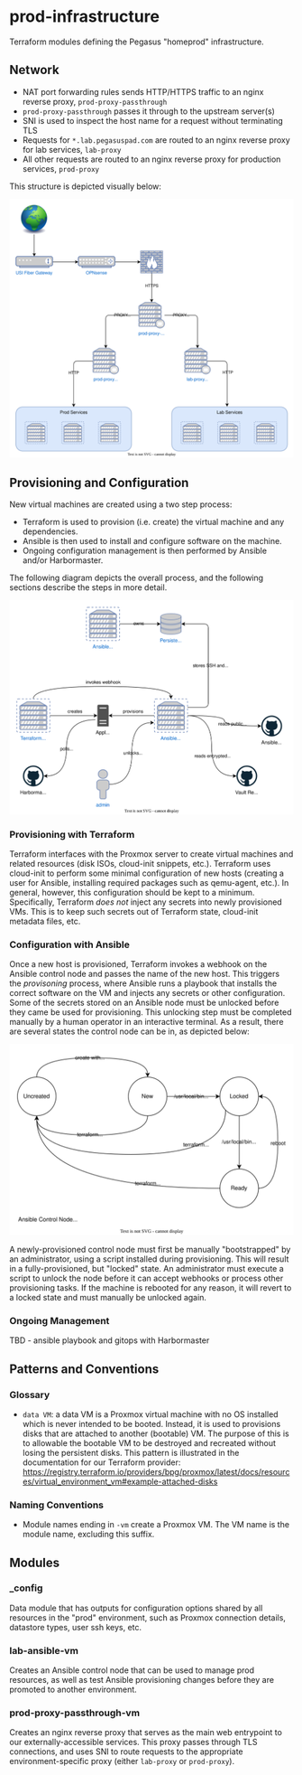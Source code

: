 # prod-infrastructure

Terraform modules defining the Pegasus "homeprod" infrastructure.

## Network

- NAT port forwarding rules sends HTTP/HTTPS traffic to an nginx reverse proxy, `prod-proxy-passthrough`
- `prod-proxy-passthrough` passes it through to the upstream server(s)
- SNI is used to inspect the host name for a request without terminating TLS
- Requests for `*.lab.pegasuspad.com` are routed to an nginx reverse proxy for lab services, `lab-proxy`
- All other requests are routed to an nginx reverse proxy for production services, `prod-proxy`

This structure is depicted visually below:

[![](./docs/diagrams/network.drawio.svg)](./docs/diagrams/network.drawio.svg)

## Provisioning and Configuration

New virtual machines are created using a two step process:

- Terraform is used to provision (i.e. create) the virtual machine and any dependencies.
- Ansible is then used to install and configure software on the machine.
- Ongoing configuration management is then performed by Ansible and/or Harbormaster.

The following diagram depicts the overall process, and the following sections describe the steps in more detail.

[![](./docs/diagrams/provisioning.drawio.svg)](./docs/diagrams/provisioning.drawio.svg)

### Provisioning with Terraform

Terraform interfaces with the Proxmox server to create virtual machines and related resources (disk ISOs, cloud-init snippets, etc.). Terraform uses cloud-init to perform some minimal configuration of new hosts (creating a user for Ansible, installing required packages such as qemu-agent, etc.). In general, however, this configuration should be kept to a minimum. Specifically, Terraform _does not_ inject any secrets into newly provisioned VMs. This is to keep such secrets out of Terraform state, cloud-init metadata files, etc.

### Configuration with Ansible

Once a new host is provisioned, Terraform invokes a webhook on the Ansible control node and passes the name of the new host. This triggers the _provisoning_ process, where Ansible runs a playbook that installs the correct software on the VM and injects any secrets or other configuration. Some of the secrets stored on an Ansible node must be unlocked before they came be used for provisioning. This unlocking step must be completed manually by a human operator in an interactive terminal. As a result, there are several states the control node can be in, as depicted below:

[![](./docs/diagrams/ansible-control-node-states.drawio.svg)](./docs/diagrams/ansible-control-node-states.drawio.svg)

A newly-provisioned control node must first be manually "bootstrapped" by an administrator, using a script installed during provisioning. This will result in a fully-provisioned, but "locked" state. An administrator must execute a script to unlock the node before it can accept webhooks or process other provisioning tasks. If the machine is rebooted for any reason, it will revert to a locked state and must manually be unlocked again.

### Ongoing Management

TBD - ansible playbook and gitops with Harbormaster

## Patterns and Conventions

### Glossary

- `data VM`: a data VM is a Proxmox virtual machine with no OS installed which is never intended to be booted. Instead, it is used to provisions disks that are attached to another (bootable) VM. The purpose of this is to allowable the bootable VM to be destroyed and recreated without losing the persistent disks. This pattern is illustrated in the documentation for our Terraform provider: https://registry.terraform.io/providers/bpg/proxmox/latest/docs/resources/virtual_environment_vm#example-attached-disks

### Naming Conventions

- Module names ending in `-vm` create a Proxmox VM. The VM name is the module name, excluding this suffix.

## Modules

### _config

Data module that has outputs for configuration options shared by all resources in the "prod" environment, such as Proxmox connection details, datastore types, user ssh keys, etc.

### lab-ansible-vm

Creates an Ansible control node that can be used to manage prod resources, as well as test Ansible provisioning changes before they are promoted to another environment.

### prod-proxy-passthrough-vm

Creates an nginx reverse proxy that serves as the main web entrypoint to our externally-accessible services. This proxy passes through TLS connections, and uses SNI to route requests to the appropriate environment-specific proxy (either `lab-proxy` or `prod-proxy`).
